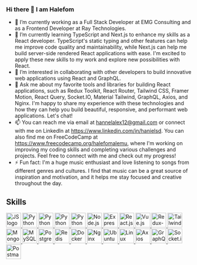 ### Hi there 👋 I am Halefom

- 🔭 I’m currently working as a Full Stack Developer at EMG Consulting and as a Frontend Developer at Ray Technologies.
- 🌱 I’m currently learning TypeScript and Next.js to enhance my skills as a React developer. TypeScript's static typing and other features can help me improve code quality and maintainability, while Next.js can help me build server-side rendered React applications with ease. I'm excited to apply these new skills to my work and explore new possibilities with React.
- 👯 I’m interested in collaborating with other developers to build innovative web applications using React and GraphQL.
- 💬 Ask me about my favorite tools and libraries for building React applications, such as Redux Toolkit, React Router, Tailwind CSS, Framer Motion, React Query, Socket.IO, Material Tailwind, GraphQL, Axios, and Nginx. I'm happy to share my experience with these technologies and how they can help you build beautiful, responsive, and performant web applications. Let's chat!
- 📫 You can reach me via email at hannelalex12@gmail.com or connect with me on LinkedIn at https://www.linkedin.com/in/hanielsd. You can also find me on FreeCodeCamp at https://www.freecodecamp.org/halefomalemu, where I'm working on improving my coding skills and completing various challenges and projects. Feel free to connect with me and check out my progress!
- ⚡ Fun fact: I'm a huge music enthusiast and love listening to songs from different genres and cultures. I find that music can be a great source of inspiration and motivation, and it helps me stay focused and creative throughout the day.

## Skills
  <a href="https://developer.mozilla.org/en-US/docs/Web/JavaScript">
    <img src="https://github.com/abrahamhba/programming-languages-logos/blob/master/src/javascript/javascript.png" alt="JS logo" width="40">
  </a>
  <a href="https://developer.mozilla.org/en-US/docs/Web/HTML">
    <img src="https://cdn.simpleicons.org/html5" alt="Python logo" width="40">
  </a>
  <a href="https://developer.mozilla.org/en-US/docs/Web/CSS">
    <img src="https://cdn.simpleicons.org/css3/blue/dark" alt="Python logo" width="40">
  </a>
  <a href="https://www.typescriptlang.org">
    <img src="https://github.com/abrahamhba/programming-languages-logos/blob/master/src/typescript/typescript.png" alt="Python logo" width="40">
  </a>
  <a href="https://docs.python.org">
    <img src="https://github.com/abrahamhba/programming-languages-logos/blob/master/src/python/python.png" alt="Python logo" width="40">
  </a>
  
  <a href="https://nodejs.org">
    <img src="https://cdn.simpleicons.org/node.js" alt="Node.js" width="40">
  </a>
  <a href="https://expressjs.com">
    <img src="https://cdn.simpleicons.org/express" alt="Express.js" width="40">
  </a>  
  <a href="https://react.dev">
    <img src="https://cdn.simpleicons.org/react" alt="React.js" width="40">
  </a>
  <a href="https://vuejs.org">
    <img src="https://cdn.simpleicons.org/vue.js" alt="Vue.js" width="40">
  </a>
  <a href="https://redux-toolkit.js.org">
    <img src="https://cdn.simpleicons.org/redux" alt="Redux-toolkit" width="40">
  </a>
  <a href="https://tailwindcss.com">
    <img src="https://cdn.simpleicons.org/tailwindcss" alt="Tailwindcss" width="40">
  </a>  
  <a href="link">
    <img src="https://cdn.simpleicons.org/mongodb" alt="Mongodb" width="40">
  </a>  
  <a href="link">
    <img src="https://cdn.simpleicons.org/mysql" alt="MySQL" width="40">
  </a>  
  <a href="link">
    <img src="https://cdn.simpleicons.org/postgresql" alt="PostgreSQL" width="40">
  </a>  
  <a href="link">
    <img src="https://cdn.simpleicons.org/redis" alt="Redis" width="40">
  </a>  
  <a href="link">
    <img src="https://cdn.simpleicons.org/docker" alt="Docker" width="40">
  </a>  
  <a href="link">
    <img src="https://cdn.simpleicons.org/nginx" alt="Nginx" width="40">
  </a>  
  <a href="link">
    <img src="https://cdn.simpleicons.org/ubuntu" alt="Ubuntu" width="40">
  </a>  
  <a href="link">
    <img src="https://cdn.simpleicons.org/linux" alt="Linux" width="40">
  </a>  
  <a href="link">
    <img src="https://cdn.simpleicons.org/axios" alt="Axios" width="40">
  </a>  
  <a href="link">
    <img src="https://cdn.simpleicons.org/graphql" alt="GraphQL" width="40">
  </a>  
  <a href="link">
    <img src="https://cdn.simpleicons.org/socket.io" alt="Socket.io" width="40">
  </a>  
  <a href="link">
    <img src="https://cdn.simpleicons.org/postman" alt="Postman" width="40">
  </a>
  




